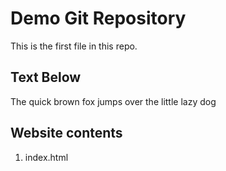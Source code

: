# Demo Git Repository

This is the first file in this repo.

## Text Below

The quick brown fox jumps over the little lazy dog

## Website contents

1. index.html
